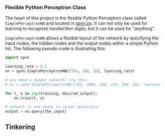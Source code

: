 
### Flexible Python Perceptron Class

The heart of this project is the flexible Python Perceptron class called
`SimplePerceptronNN` and located in [spnn.py](server/spnn.py). It can not
only be used for learning to recognize handwritten digits, but it can be
used for "anything".

`SimplePerceptronNN` allows a flexible layout of the network by specifying
the input nodes, the hidden nodes and the output nodes within a simple
Python list. The following pseudo-code is illustrating this:

```python
import spnn

learning_rate = 0.1
nn = spnn.SimplePerceptronNN([784, 100, 10], learning_rate)

# you need a deeper network? try this:
# nn = spnn.SimplePerceptronNN([784, 2000, 500, 250, 100, 10], learning_rate)

for t, o in zip(training, desired_output):
    nn.train(t, o)

# network is now ready to answer questions:
output = nn.query(the_input)    
```

Tinkering
---------


